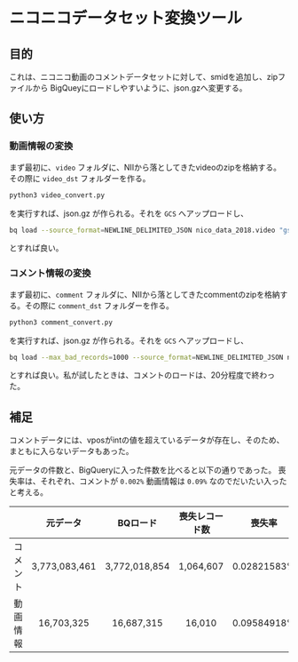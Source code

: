 # ニコニコデータセット変換ツール
## 目的

これは、ニコニコ動画のコメントデータセットに対して、smidを追加し、zipファイルから BigQueyにロードしやすいように、json.gzへ変更する。


## 使い方

### 動画情報の変換

まず最初に、`video` フォルダに、NIIから落としてきたvideoのzipを格納する。その際に `video_dst` フォルダーを作る。

```py
python3 video_convert.py
````

を実行すれば、json.gz が作られる。それを `GCS`  へアップロードし、


```sh
bq load --source_format=NEWLINE_DELIMITED_JSON nico_data_2018.video "gs://foo-bar/video/*.json.gz" video.json
```

とすれば良い。

### コメント情報の変換

まず最初に、`comment` フォルダに、NIIから落としてきたcommentのzipを格納する。その際に `comment_dst` フォルダーを作る。

```py
python3 comment_convert.py
````

を実行すれば、json.gz が作られる。それを `GCS`  へアップロードし、


```sh
bq load --max_bad_records=1000 --source_format=NEWLINE_DELIMITED_JSON nico_data_2018.comment "gs://foo-bar/comment/*.json.gz" comment.json
```

とすれば良い。私が試したときは、コメントのロードは、20分程度で終わった。


## 補足

コメントデータには、vposがintの値を超えているデータが存在し、そのため、まともに入らないデータもあった。

元データの件数と、BigQueryに入った件数を比べると以下の通りであった。
喪失率は、それぞれ、コメントが `0.002%` 動画情報は `0.09%` なのでだいたい入ったと考える。

|       |元データ|BQロード|喪失レコード数|喪失率|
|:-----:|:-------------:|:------------:|:-------:|:---:|
|コメント|3,773,083,461|3,772,018,854|1,064,607|0.02821583%|
|動画情報|16,703,325|16,687,315|16,010|0.09584918%|


